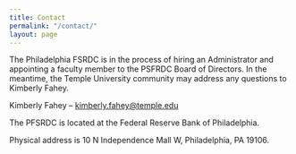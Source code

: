```yaml
---
title: Contact
permalink: "/contact/"
layout: page
---
```


The Philadelphia FSRDC is in the process of hiring an Administrator and appointing a faculty member to the PSFRDC Board of Directors. In the meantime, the Temple University community may address any questions to Kimberly Fahey.

Kimberly Fahey – kimberly.fahey@temple.edu

The PFSRDC is located at the Federal Reserve Bank of Philadelphia.

Physical address is 10 N Independence Mall W, Philadelphia, PA 19106.

